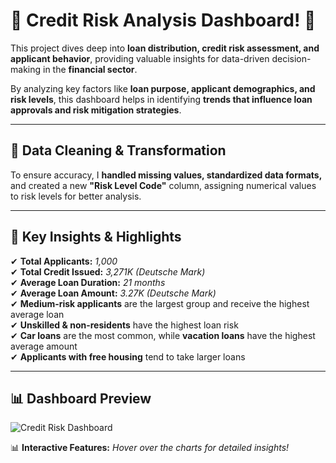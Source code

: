 # 🚀 Credit Risk Analysis Dashboard! 🚀  

This project dives deep into **loan distribution, credit risk assessment, and applicant behavior**, providing valuable insights for data-driven decision-making in the **financial sector**.  

By analyzing key factors like **loan purpose, applicant demographics, and risk levels**, this dashboard helps in identifying **trends that influence loan approvals and risk mitigation strategies**.  

---

## 🔹 Data Cleaning & Transformation  

To ensure accuracy, I **handled missing values, standardized data formats,** and created a new **"Risk Level Code"** column, assigning numerical values to risk levels for better analysis.  

---

## 🔹 Key Insights & Highlights  

✔ **Total Applicants:** *1,000*  
✔ **Total Credit Issued:** *3,271K (Deutsche Mark)*  
✔ **Average Loan Duration:** *21 months*  
✔ **Average Loan Amount:** *3.27K (Deutsche Mark)*  
✔ **Medium-risk applicants** are the largest group and receive the highest average loan  
✔ **Unskilled & non-residents** have the highest loan risk  
✔ **Car loans** are the most common, while **vacation loans** have the highest average amount  
✔ **Applicants with free housing** tend to take larger loans  

---

## 📊 Dashboard Preview  

![Credit Risk Dashboard](https://github.com/user-attachments/assets/3c7c791a-be35-4a3a-9eb7-2179c4688e58)  


📊 **Interactive Features:** *Hover over the charts for detailed insights!*  

